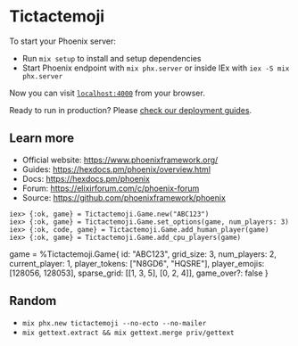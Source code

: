 # Tictactemoji

To start your Phoenix server:

  * Run `mix setup` to install and setup dependencies
  * Start Phoenix endpoint with `mix phx.server` or inside IEx with `iex -S mix phx.server`

Now you can visit [`localhost:4000`](http://localhost:4000) from your browser.

Ready to run in production? Please [check our deployment guides](https://hexdocs.pm/phoenix/deployment.html).

## Learn more

  * Official website: https://www.phoenixframework.org/
  * Guides: https://hexdocs.pm/phoenix/overview.html
  * Docs: https://hexdocs.pm/phoenix
  * Forum: https://elixirforum.com/c/phoenix-forum
  * Source: https://github.com/phoenixframework/phoenix


```
iex> {:ok, game} = Tictactemoji.Game.new("ABC123")
iex> {:ok, game} = Tictactemoji.Game.set_options(game, num_players: 3)
iex> {:ok, code, game} = Tictactemoji.Game.add_human_player(game)
iex> {:ok, game} = Tictactemoji.Game.add_cpu_players(game)
```

game = %Tictactemoji.Game{ id: "ABC123", grid_size: 3, num_players: 2, current_player: 1, player_tokens: ["N8GD6", "HQSRE"], player_emojis: [128056, 128053], sparse_grid: [[1, 3, 5], [0, 2, 4]], game_over?: false }

## Random

- `mix phx.new tictactemoji --no-ecto --no-mailer`
- `mix gettext.extract && mix gettext.merge priv/gettext`
